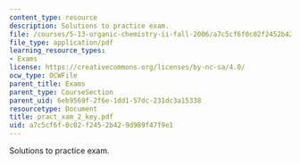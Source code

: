```yaml
---
content_type: resource
description: Solutions to practice exam.
file: /courses/5-13-organic-chemistry-ii-fall-2006/a7c5cf6f0c02f2452b429d989f47f9e1_pract_xam_2_key.pdf
file_type: application/pdf
learning_resource_types:
- Exams
license: https://creativecommons.org/licenses/by-nc-sa/4.0/
ocw_type: OCWFile
parent_title: Exams
parent_type: CourseSection
parent_uid: 6eb9569f-2f6e-1dd1-57dc-231dc3a15338
resourcetype: Document
title: pract_xam_2_key.pdf
uid: a7c5cf6f-0c02-f245-2b42-9d989f47f9e1
---
```

Solutions to practice exam.